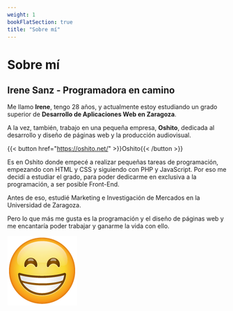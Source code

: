 ```yaml
---
weight: 1
bookFlatSection: true
title: "Sobre mí"
---
```


# Sobre mí

## Irene Sanz - Programadora en camino

Me llamo **Irene**, tengo 28 años, y actualmente estoy estudiando un grado superior de **Desarrollo de Aplicaciones Web en Zaragoza**.

A la vez, también, trabajo en una pequeña empresa, **Oshito**, dedicada al desarrollo y diseño de páginas web y la producción audiovisual.

{{< button href="https://oshito.net/" >}}Oshito{{< /button >}}

Es en Oshito donde empecé a realizar pequeñas tareas de programación, empezando con HTML y CSS y siguiendo con PHP y JavaScript.
Por eso me decidí a estudiar el grado, para poder dedicarme en exclusiva a la programación, a ser posible Front-End.

Antes de eso, estudié Marketing e Investigación de Mercados en la Universidad de Zaragoza.

Pero lo que más me gusta es la programación y el diseño de páginas web y me encantaría poder trabajar y ganarme la vida con ello.

![Emoji](https://raw.githubusercontent.com/sbirene/practicaHugo_DWES_2DAW/main/static/images/emoji.png)
